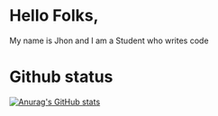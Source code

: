 # Hello Folks,
My name is Jhon and I am a Student who writes code


# Github status
[![Anurag's GitHub stats](https://github-readme-stats.vercel.app/api?username=pynvimdev&show_icons=trueshow_icons=true&theme=gruvbox)](https://github.com/anuraghazra/github-readme-stats)
